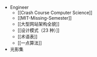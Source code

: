 - Engineer
	- [[Crash Course Computer Science]]
	- [[MIT-Missing-Semester]]
	- [[大型网站架构全貌]]
	- [[设计模式（23 种）]]
	- [[术语表]]
	- [[一点算法]]
- 光影集